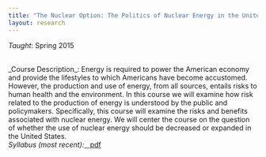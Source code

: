 ```yaml
---
title: "The Nuclear Option: The Politics of Nuclear Energy in the United States"
layout: research
---
```


_Taught_: Spring 2015

<br />
_Course Description_: Energy is required to power the American economy and provide the lifestyles to which Americans have become accustomed. However, the production and use of energy, from all sources, entails risks to human health and the environment. In this course we will examine how risk related to the production of energy is understood by the public and policymakers. Specifically, this course will examine the risks and benefits associated with nuclear energy. We will center the course on the question of whether the use of nuclear energy should be decreased or expanded in the United States.


<br />
<em>Syllabus (most recent):</em><a href="{{ site.url }}/teaching/FYEsyllabus.pdf" class="badge badge-small">&nbsp;&nbsp;<i class="fa fa-file-pdf-o"></i>&nbsp;pdf</a>
